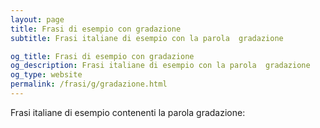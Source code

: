 ```yaml
---
layout: page
title: Frasi di esempio con gradazione 
subtitle: Frasi italiane di esempio con la parola  gradazione

og_title: Frasi di esempio con gradazione 
og_description: Frasi italiane di esempio con la parola  gradazione
og_type: website
permalink: /frasi/g/gradazione.html
---
```


Frasi italiane di esempio contenenti la parola gradazione:


